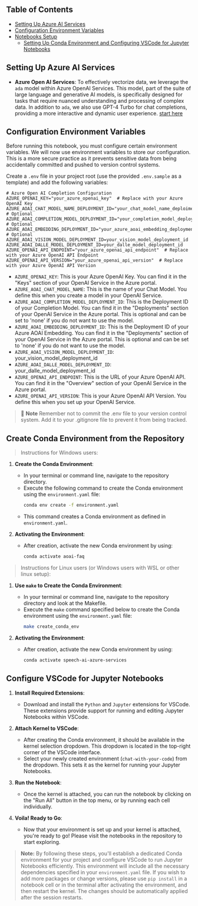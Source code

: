 ## Table of Contents

- [Setting Up Azure AI Services](#setting-up-azure-ai-services)
- [Configuration Environment Variables](#configuration-environment-variables)
- [Notebooks Setup](#notebooks-setup)
  - [Setting Up Conda Environment and Configuring VSCode for Jupyter Notebooks](#setting-up-conda-environment-and-configuring-vscode-for-jupyter-notebooks)

## Setting Up Azure AI Services

- **Azure Open AI Services**: To effectively vectorize data, we leverage the `ada` model within Azure OpenAI Services. This model, part of the suite of large language and generative AI models, is specifically designed for tasks that require nuanced understanding and processing of complex data. In addition to `ada`, we also use GPT-4 Turbo for chat completions, providing a more interactive and dynamic user experience. [start here](https://techcommunity.microsoft.com/t5/ai-azure-ai-services-blog/azure-openai-service-launches-gpt-4-turbo-and-gpt-3-5-turbo-1106/ba-p/3985962)

## Configuration Environment Variables

Before running this notebook, you must configure certain environment variables. We will now use environment variables to store our configuration. This is a more secure practice as it prevents sensitive data from being accidentally committed and pushed to version control systems.

Create a `.env` file in your project root (use the provided `.env.sample` as a template) and add the following variables:

```env
# Azure Open AI Completion Configuration
AZURE_OPENAI_KEY="your_azure_openai_key"  # Replace with your Azure OpenAI Key
AZURE_AOAI_CHAT_MODEL_NAME_DEPLOYMENT_ID="your_chat_model_name_deploiment_id"  # Optional
AZURE_AOAI_COMPLETION_MODEL_DEPLOYMENT_ID="your_completion_model_deployment_id"  # Optional
AZURE_AOAI_EMBEDDING_DEPLOYMENT_ID="your_azure_aoai_embedding_deployment_id"  # Optional
AZURE_AOAI_VISION_MODEL_DEPLOYMENT_ID=your_vision_model_deployment_id
AZURE_AOAI_DALLE_MODEL_DEPLOYMENT_ID=your_dalle_model_deployment_id
AZURE_OPENAI_API_ENDPOINT="your_azure_openai_api_endpoint"  # Replace with your Azure OpenAI API Endpoint
AZURE_OPENAI_API_VERSION="your_azure_openai_api_version"  # Replace with your Azure OpenAI API Version
```

- `AZURE_OPENAI_KEY`: This is your Azure OpenAI Key. You can find it in the "Keys" section of your OpenAI Service in the Azure portal.
- `AZURE_AOAI_CHAT_MODEL_NAME`: This is the name of your Chat Model. You define this when you create a model in your OpenAI Service.
- `AZURE_AOAI_COMPLETION_MODEL_DEPLOYMENT_ID`: This is the Deployment ID of your Completion Model. You can find it in the "Deployments" section of your OpenAI Service in the Azure portal. This is optional and can be set to 'none' if you do not want to use the model.
- `AZURE_AOAI_EMBEDDING_DEPLOYMENT_ID`: This is the Deployment ID of your Azure AOAI Embedding. You can find it in the "Deployments" section of your OpenAI Service in the Azure portal. This is optional and can be set to 'none' if you do not want to use the model.
- `AZURE_AOAI_VISION_MODEL_DEPLOYMENT_ID`: your_vision_model_deployment_id
- `AZURE_AOAI_DALLE_MODEL_DEPLOYMENT_ID`: your_dalle_model_deployment_id
- `AZURE_OPENAI_API_ENDPOINT`: This is the URL of your Azure OpenAI API. You can find it in the "Overview" section of your OpenAI Service in the Azure portal.
- `AZURE_OPENAI_API_VERSION`: This is your Azure OpenAI API Version. You define this when you set up your OpenAI Service.

> 📌 **Note**
> Remember not to commit the .env file to your version control system. Add it to your .gitignore file to prevent it from being tracked.

## Create Conda Environment from the Repository

> Instructions for Windows users:

1. **Create the Conda Environment**:
   - In your terminal or command line, navigate to the repository directory.
   - Execute the following command to create the Conda environment using the `environment.yaml` file:
     ```bash
     conda env create -f environment.yaml
     ```
   - This command creates a Conda environment as defined in `environment.yaml`.

2. **Activating the Environment**:
   - After creation, activate the new Conda environment by using:
     ```bash
     conda activate aoai-faq
     ```

> Instructions for Linux users (or Windows users with WSL or other linux setup):

1. **Use `make` to Create the Conda Environment**:
   - In your terminal or command line, navigate to the repository directory and look at the Makefile.
   - Execute the `make` command specified below to create the Conda environment using the `environment.yaml` file:
     ```bash
     make create_conda_env
     ```

2. **Activating the Environment**:
   - After creation, activate the new Conda environment by using:
     ```bash
     conda activate speech-ai-azure-services
     ```

## Configure VSCode for Jupyter Notebooks

1. **Install Required Extensions**:
   - Download and install the `Python` and `Jupyter` extensions for VSCode. These extensions provide support for running and editing Jupyter Notebooks within VSCode.

2. **Attach Kernel to VSCode**:
   - After creating the Conda environment, it should be available in the kernel selection dropdown. This dropdown is located in the top-right corner of the VSCode interface.
   - Select your newly created environment (`chat-with-your-code`) from the dropdown. This sets it as the kernel for running your Jupyter Notebooks.

3. **Run the Notebook**:
   - Once the kernel is attached, you can run the notebook by clicking on the "Run All" button in the top menu, or by running each cell individually.

4. **Voila! Ready to Go**:
   - Now that your environment is set up and your kernel is attached, you're ready to go! Please visit the notebooks in the repository to start exploring.

> **Note:** By following these steps, you'll establish a dedicated Conda environment for your project and configure VSCode to run Jupyter Notebooks efficiently. This environment will include all the necessary dependencies specified in your `environment.yaml` file. If you wish to add more packages or change versions, please use `pip install` in a notebook cell or in the terminal after activating the environment, and then restart the kernel. The changes should be automatically applied after the session restarts.
